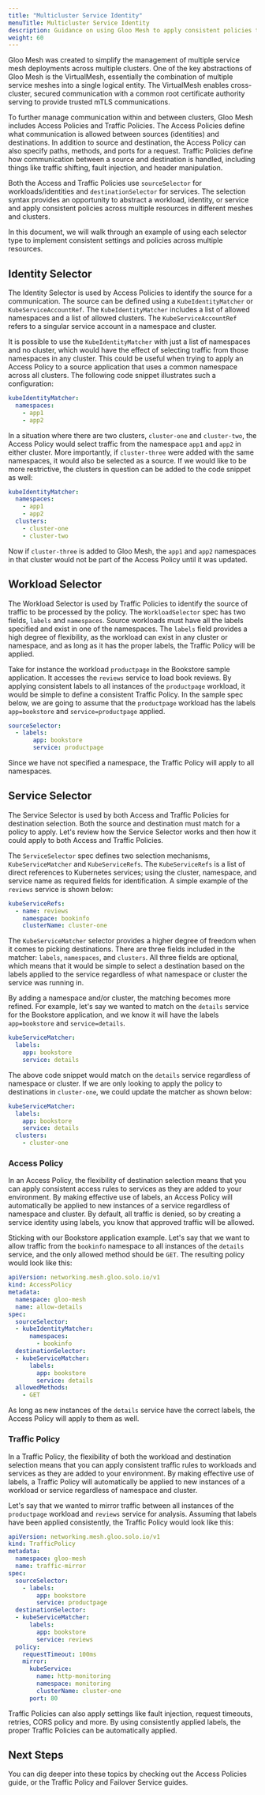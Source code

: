 ```yaml
---
title: "Multicluster Service Identity"
menuTitle: Multicluster Service Identity
description: Guidance on using Gloo Mesh to apply consistent policies to services across clusters.
weight: 60
---
```


Gloo Mesh was created to simplify the management of multiple service mesh deployments across multiple clusters. One of the key abstractions of Gloo Mesh is the VirtualMesh, essentially the combination of multiple service meshes into a single logical entity. The VirtualMesh enables cross-cluster, secured communication with a common root certificate authority serving to provide trusted mTLS communications.

To further manage communication within and between clusters, Gloo Mesh includes Access Policies and Traffic Policies. The Access Policies define what communication is allowed between sources (identities) and destinations. In addition to source and destination, the Access Policy can also specify paths, methods, and ports for a request. Traffic Policies define how communication between a source and destination is handled, including things like traffic shifting, fault injection, and header manipulation. 

Both the Access and Traffic Policies use `sourceSelector` for workloads/identities and `destinationSelector` for services. The selection syntax provides an opportunity to abstract a workload, identity, or service and apply consistent policies across multiple resources in different meshes and clusters.

In this document, we will walk through an example of using each selector type to implement consistent settings and policies across multiple resources.

## Identity Selector

The Identity Selector is used by Access Policies to identify the source for a communication. The source can be defined using a `KubeIdentityMatcher` or `KubeServiceAccountRef`. The `KubeIdentityMatcher` includes a list of allowed namespaces and a list of allowed clusters. The `KubeServiceAccountRef` refers to a singular service account in a namespace and cluster.

It is possible to use the `KubeIdentityMatcher` with just a list of namespaces and no cluster, which would have the effect of selecting traffic from those namespaces in any cluster. This could be useful when trying to apply an Access Policy to a source application that uses a common namespace across all clusters. The following code snippet illustrates such a configuration:

```yaml
kubeIdentityMatcher:
  namespaces:
    - app1
    - app2
```

In a situation where there are two clusters, `cluster-one` and `cluster-two`, the Access Policy would select traffic from the namespace `app1` and `app2` in either cluster. More importantly, if `cluster-three` were added with the same namespaces, it would also be selected as a source. If we would like to be more restrictive, the clusters in question can be added to the code snippet as well:

```yaml
kubeIdentityMatcher:
  namespaces:
    - app1
    - app2
  clusters:
    - cluster-one
    - cluster-two
```

Now if `cluster-three` is added to Gloo Mesh, the `app1` and `app2` namespaces in that cluster would not be part of the Access Policy until it was updated.

## Workload Selector

The Workload Selector is used by Traffic Policies to identify the source of traffic to be processed by the policy. The `WorkloadSelector` spec has two fields, `labels` and `namespaces`. Source workloads must have all the labels specified and exist in one of the namespaces. The `labels` field provides a high degree of flexibility, as the workload can exist in any cluster or namespace, and as long as it has the proper labels, the Traffic Policy will be applied.

Take for instance the workload `productpage` in the Bookstore sample application. It accesses the `reviews` service to load book reviews. By applying consistent labels to all instances of the `productpage` workload, it would be simple to define a consistent Traffic Policy. In the sample spec below, we are going to assume that the `productpage` workload has the labels `app=bookstore` and `service=productpage` applied.

```yaml
sourceSelector:
  - labels:
       app: bookstore
       service: productpage
```

Since we have not specified a namespace, the Traffic Policy will apply to all namespaces.

## Service Selector

The Service Selector is used by both Access and Traffic Policies for destination selection. Both the source and destination must match for a policy to apply. Let's review how the Service Selector works and then how it could apply to both Access and Traffic Policies.

The `ServiceSelector` spec defines two selection mechanisms, `KubeServiceMatcher` and `KubeServiceRefs`. The `KubeServiceRefs` is a list of direct references to Kubernetes services; using the cluster, namespace, and service name as required fields for identification. A simple example of the `reviews` service is shown below:

```yaml
kubeServiceRefs:
  - name: reviews
    namespace: bookinfo
    clusterName: cluster-one
```

The `KubeServiceMatcher` selector provides a higher degree of freedom when it comes to picking destinations. There are three fields included in the matcher: `labels`, `namespaces`, and `clusters`. All three fields are optional, which means that it would be simple to select a destination based on the labels applied to the service regardless of what namespace or cluster the service was running in. 

By adding a namespace and/or cluster, the matching becomes more refined. For example, let's say we wanted to match on the `details` service for the Bookstore application, and we know it will have the labels `app=bookstore` and `service=details`.

```yaml
kubeServiceMatcher:
  labels:
    app: bookstore
    service: details
```

The above code snippet would match on the `details` service regardless of namespace or cluster. If we are only looking to apply the policy to destinations in `cluster-one`, we could update the matcher as shown below:

```yaml
kubeServiceMatcher:
  labels:
    app: bookstore
    service: details
  clusters:
    - cluster-one
```

### Access Policy

In an Access Policy, the flexibility of destination selection means that you can apply consistent access rules to services as they are added to your environment. By making effective use of labels, an Access Policy will automatically be applied to new instances of a service regardless of namespace and cluster. By default, all traffic is denied, so by creating a service identity using labels, you know that approved traffic will be allowed.

Sticking with our Bookstore application example. Let's say that we want to allow traffic from the `bookinfo` namespace to all instances of the `details` service, and the only allowed method should be `GET`. The resulting policy would look like this:

```yaml
apiVersion: networking.mesh.gloo.solo.io/v1
kind: AccessPolicy
metadata:
  namespace: gloo-mesh
  name: allow-details
spec:
  sourceSelector:
  - kubeIdentityMatcher:
      namespaces:
        - bookinfo
  destinationSelector:
  - kubeServiceMatcher:
      labels:
        app: bookstore
        service: details
  allowedMethods:
    - GET
```

As long as new instances of the `details` service have the correct labels, the Access Policy will apply to them as well.

### Traffic Policy

In a Traffic Policy, the flexibility of both the workload and destination selection means that you can apply consistent traffic rules to workloads and services as they are added to your environment. By making effective use of labels, a Traffic Policy will automatically be applied to new instances of a workload or service regardless of namespace and cluster.

Let's say that we wanted to mirror traffic between all instances of the `productpage` workload and `reviews` service for analysis. Assuming that labels have been applied consistently, the Traffic Policy would look like this:

```yaml
apiVersion: networking.mesh.gloo.solo.io/v1
kind: TrafficPolicy
metadata:
  namespace: gloo-mesh
  name: traffic-mirror
spec:
  sourceSelector:
    - labels:
        app: bookstore
        service: productpage
  destinationSelector:
  - kubeServiceMatcher:
      labels:
        app: bookstore
        service: reviews
  policy:
    requestTimeout: 100ms
    mirror:
      kubeService:
        name: http-monitoring
        namespace: monitoring
        clusterName: cluster-one
      port: 80
```

Traffic Policies can also apply settings like fault injection, request timeouts, retries, CORS policy and more. By using consistently applied labels, the proper Traffic Policies can be automatically applied.

## Next Steps

You can dig deeper into these topics by checking out the Access Policies guide, or the Traffic Policy and Failover Service guides.
